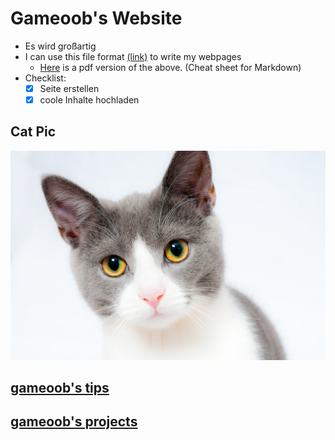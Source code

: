 # Gameoob's Website
- Es wird großartig
- I can use this file format [(link)](https://guides.github.com/features/mastering-markdown/) to write my webpages
  - [Here](https://guides.github.com/pdfs/markdown-cheatsheet-online.pdf) is a pdf version of the above. (Cheat sheet for Markdown)
- Checklist:
  - [X] Seite erstellen
  - [X] coole Inhalte hochladen 
  
## Cat Pic
[![](grey-and-white-short-fur-cat-104827.jpg)](https://cheezburger.com/10715909/conspiracy-cats-wearing-tin-foil-hats-so-no-one-will-control-their-mind)

## [gameoob's tips](tips/)

## [gameoob's projects](projects/)
  

